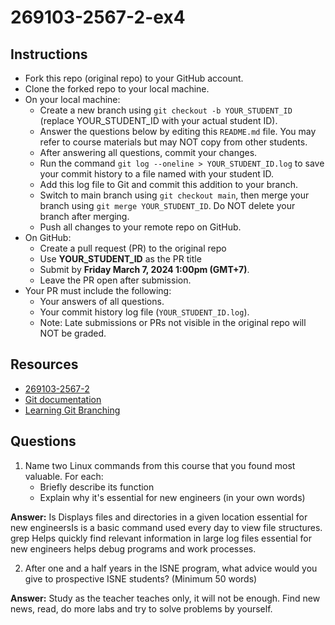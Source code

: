 # 269103-2567-2-ex4

## Instructions

* Fork this repo (original repo) to your GitHub account.
* Clone the forked repo to your local machine.
* On your local machine:
  * Create a new branch using `git checkout -b YOUR_STUDENT_ID` (replace YOUR_STUDENT_ID with your actual student ID).
  * Answer the questions below by editing this `README.md` file. You may refer to course materials but may NOT copy from other students.
  * After answering all questions, commit your changes.
  * Run the command `git log --oneline > YOUR_STUDENT_ID.log` to save your commit history to a file named with your student ID.
  * Add this log file to Git and commit this addition to your branch.
  * Switch to main branch using `git checkout main`, then merge your branch using `git merge YOUR_STUDENT_ID`. Do NOT delete your branch after merging.
  * Push all changes to your remote repo on GitHub.
* On GitHub:
  * Create a pull request (PR) to the original repo
  * Use **YOUR_STUDENT_ID** as the PR title
  * Submit by **Friday March 7, 2024 1:00pm (GMT+7)**.
  * Leave the PR open after submission.
* Your PR must include the following:
  * Your answers of all questions.
  * Your commit history log file (`YOUR_STUDENT_ID.log`).
  * Note: Late submissions or PRs not visible in the original repo will NOT be graded.

## Resources
* [269103-2567-2](https://mango-cmu.instructure.com/courses/11947)
* [Git documentation](https://git-scm.com/docs)
* [Learning Git Branching](https://learngitbranching.js.org)

## Questions

1. Name two Linux commands from this course that you found most valuable. For each:
   * Briefly describe its function
   * Explain why it's essential for new engineers (in your own words)

**Answer:** 
  Is  Displays files and directories in a given location   essential for new engineersIs  is a basic command used every day to view file structures.
  grep Helps quickly find relevant information in large log files  essential for new engineers helps debug programs and work processes.

2. After one and a half years in the ISNE program, what advice would you give to prospective ISNE students? (Minimum 50 words)

**Answer:** 
Study as the teacher teaches only, it will not be enough. Find new news, read, do more labs and try to solve problems by yourself.

